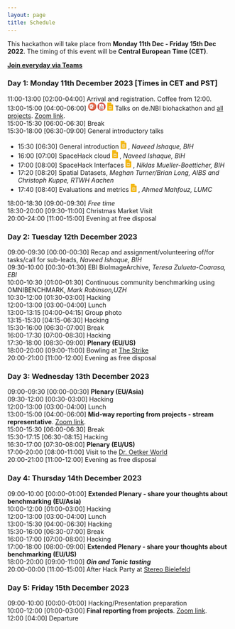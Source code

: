 ```yaml
---
layout: page
title: Schedule
---
```


This hackathon will take place from **Monday 11th Dec - Friday 15th Dec 2022**. The timing of this event will be **Central European Time (CET)**.

**[Join everyday via Teams](https://teams.microsoft.com/l/meetup-join/19%3ameeting_YWJhYTliNDItMDcyYS00NjZhLTkzMzAtNjE0MDFiMjFkYjU0%40thread.v2/0?context=%7b%22Tid%22%3a%22afe91939-923e-432c-bc66-cbc3ec18d02c%22%2c%22Oid%22%3a%221298273b-1298-4d92-a14b-894d7df2a533%22%7d)**

### Day 1: Monday 11th December 2023 [Times in CET and PST]
11:00-13:00 [02:00-04:00]	Arrival and registration. Coffee from 12:00.<br>
13:00-15:00 [04:00-06:00] 
<a href="https://github.com/SpatialHackathon/SpaceHack2023_organisation/blob/main/presentations/template.pptx" download><img src="images/PPT_icon.png" alt="drawing" height="18"/></a>
<a href="https://github.com/SpatialHackathon/SpaceHack2023_organisation/blob/main/presentations/template.pdf" download><img src="images/PDF_icon.png" alt="drawing" height="18"/></a>
<a href="https://docs.google.com/presentation/d/1kBBME3s2fO3nO0-ImZb9o9cHI5mZpVOcAIJlAx2tZeA/edit?usp=sharing"><img src="images/google_slides_icon.png" alt="drawing" height="18"/></a>
Talks on de.NBI biohackathon and [all projects](https://www.denbi.de/de-nbi-events/1454-biohackathon-germany). [Zoom link](https://uni-bielefeld.zoom-x.de/j/62068208790?pwd=N3NmcW1uc1M5SFRYbDRROWJkcENFdz09).<br>
15:00-15:30 [06:00-06:30]	Break<br>
15:30-18:00 [06:30-09:00]	General introductory talks <br>
 - 15:30 [06:30]
 General introduction 
<a href="https://docs.google.com/presentation/d/1_mO_sVbjfhnx-lOnkvsOCAcJQ0HtBkDuYlVCpMRs6zY/edit" ><img src="images/google_slides_icon.png" alt="drawing" height="18"/></a>
, *Naveed Ishaque, BIH*<br>
 - 16:00 [07:00] 
 SpaceHack cloud 
<a href="https://docs.google.com/presentation/d/1NQgcnnsTXL7gDmBN72E1iOwkibsCxkAco7QHDJUsnJ4/edit" ><img src="images/google_slides_icon.png" alt="drawing" height="18"/></a>
, *Naveed Ishaque, BIH* <br>
 - 17:00 [08:00] 
 SpaceHack Interfaces
<a href="https://docs.google.com/presentation/d/1l-q65j5F3TUI-3Uh7mv1KMfpsJvr6Ha-TsDXvC0-YbY/edit" ><img src="images/google_slides_icon.png" alt="drawing" height="18"/></a>
, *Niklas Mueller-Boetticher, BIH*<br>
 - 17:20 [08:20]
Spatial Datasets, *Meghan Turner/Brian Long, AIBS and Christoph Kuppe, RTWH Aachen* <br>
 - 17:40 [08:40]
Evaluations and metrics 
<a href="https://docs.google.com/presentation/d/1LBCZjkUUo1-sZ2qY4X7T65UcDluq9SSpYbF7xXLVdjQ/edit" ><img src="images/google_slides_icon.png" alt="drawing" height="18"/></a>
, *Ahmed Mahfouz, LUMC*<be>

18:00-18:30 [09:00-09:30] *Free time*<br>
18:30-20:00 [09:30-11:00]	Christmas Market Visit<br>
20:00-24:00 [11:00-15:00] Evening at free disposal<br>

### Day 2: Tuesday 12th December 2023 

09:00-09:30 [00:00-00:30]
Recap and assignment/volunteering of/for tasks/call for sub-leads, *Naveed Ishaque, BIH*<br>
09:30-10:00 [00:30-01:30]
EBI BioImageArchive, *Teresa Zulueta-Coarasa, EBI*<br>
10:00-10:30 [01:00-01:30] 
Continuous community benchmarking using OMNIBENCHMARK, *Mark Robinson,UZH*<br>
10:30-12:00	[01:30-03:00] Hacking<br>
12:00-13:00	[03:00-04:00] Lunch<br>
13:00-13:15 [04:00-04:15]	Group photo<br>
13:15-15:30	[04:15-06:30] Hacking<br>
15:30-16:00	[06:30-07:00]	Break<br>
16:00-17:30	[07:00-08:30]	Hacking<br>
17:30-18:00	[08:30-09:00] <b>Plenary (EU/US)</b><br>
18:00-20:00	[09:00-11:00] Bowling at [The Strike](https://maps.app.goo.gl/pmiN62Cz7D8GkVHV7)<br>
20:00-21:00	[11:00-12:00] Evening as free disposal<br>

### Day 3: Wednesday 13th December 2023 

09:00-09:30	[00:00-00:30] <b>Plenary (EU/Asia)</b><br>
09:30-12:00	[00:30-03:00] Hacking<br>
12:00-13:00	[03:00-04:00] Lunch<br>
13:00-15:00	[04:00-06:00] <b>Mid-way reporting from projects - stream representative</b>. [Zoom link](https://uni-bielefeld.zoom-x.de/j/66096033455?pwd=M3NKR1Vxd1BIMnZ0aldYQjNlcDI1UT09).<br>
15:00-15:30	[06:00-06:30]	Break<br>
15:30-17:15	[06:30-08:15] Hacking<br>
16:30-17:00	[07:30-08:00] <b>Plenary (EU/US)</b><br>
17:00-20:00	[08:00-11:00] Visit to the [Dr. Oetker World](https://maps.app.goo.gl/p4D4pokx4tc2AdS59)<br>
20:00-21:00	[11:00-12:00] Evening as free disposal<br>

### Day 4: Thursday 14th December 2023 

09:00-10:00	[00:00-01:00] <b>Extended Plenary - share your thoughts about benchmarking (EU/Asia)</b><br>
10:00-12:00	[01:00-03:00] Hacking<br>
12:00-13:00	[03:00-04:00] Lunch<br>
13:00-15:30	[04:00-06:30] Hacking<br>
15:30-16:00	[06:30-07:00] Break<br>
16:00-17:00	[07:00-08:00] Hacking<br>
17:00-18:00	[08:00-09:00] <b>Extended Plenary - share your thoughts about benchmarking  (EU/US)</b><br>
18:00-20:00 [09:00-11:00] <b>*Gin and Tonic tasting*</b><br>
20:00-00:00	[11:00-15:00] After Hack Party at [Stereo Bielefeld](https://maps.app.goo.gl/oo7bH33V8NMiYStu5)<br>

### Day 5: Friday 15th December 2023 

09:00-10:00	[00:00-01:00]	Hacking/Presentation preparation<br>
10:00-12:00	[01:00-03:00]	<b>Final reporting from projects</b>. [Zoom link](https://uni-bielefeld.zoom-x.de/j/64187671996?pwd=Ukc0c2xGUnhBQk1aT0JkRjBHWDZEdz09).<br>
12:00 [04:00]	Departure<br>
